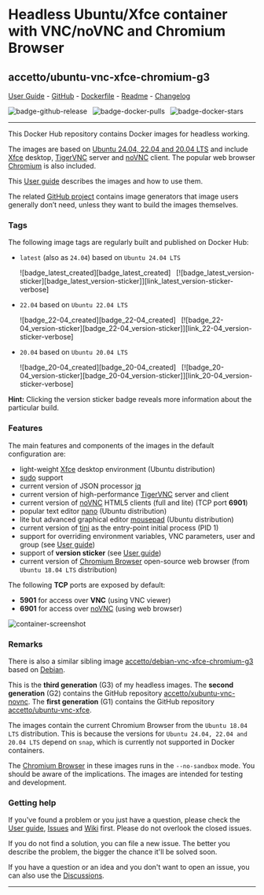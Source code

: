 # Headless Ubuntu/Xfce container with VNC/noVNC and Chromium Browser

## accetto/ubuntu-vnc-xfce-chromium-g3

[User Guide][this-user-guide] - [GitHub][this-github] - [Dockerfile][this-dockerfile] - [Readme][this-readme-full] - [Changelog][this-changelog]

<!-- markdownlint-disable MD038 MD052 -->
![badge-github-release][badge-github-release]` `
![badge-docker-pulls][badge-docker-pulls]` `
![badge-docker-stars][badge-docker-stars]

***

This Docker Hub repository contains Docker images for headless working.

The images are based on [Ubuntu 24.04, 22.04 and 20.04 LTS][docker-ubuntu] and include [Xfce][xfce] desktop, [TigerVNC][tigervnc] server and [noVNC][novnc] client.
The popular web browser [Chromium][chromium] is also included.

This [User guide][this-user-guide] describes the images and how to use them.

The related [GitHub project][this-github] contains image generators that image users generally don’t need, unless they want to build the images themselves.

### Tags

The following image tags are regularly built and published on Docker Hub:

<!-- markdownlint-disable MD038 MD052 -->

- `latest` (also as `24.04`) based on `Ubuntu 24.04 LTS`

    ![badge_latest_created][badge_latest_created]` `
    [![badge_latest_version-sticker][badge_latest_version-sticker]][link_latest_version-sticker-verbose]

- `22.04` based on `Ubuntu 22.04 LTS`

    ![badge_22-04_created][badge_22-04_created]` `
    [![badge_22-04_version-sticker][badge_22-04_version-sticker]][link_22-04_version-sticker-verbose]

- `20.04` based on `Ubuntu 20.04 LTS`

    ![badge_20-04_created][badge_20-04_created]` `
    [![badge_20-04_version-sticker][badge_20-04_version-sticker]][link_20-04_version-sticker-verbose]

<!-- markdownlint-enable MD052 -->

**Hint:** Clicking the version sticker badge reveals more information about the particular build.

### Features

The main features and components of the images in the default configuration are:

- light-weight [Xfce][xfce] desktop environment (Ubuntu distribution)
- [sudo][sudo] support
- current version of JSON processor [jq][jq]
- current version of high-performance [TigerVNC][tigervnc] server and client
- current version of [noVNC][novnc] HTML5 clients (full and lite) (TCP port **6901**)
- popular text editor [nano][nano] (Ubuntu distribution)
- lite but advanced graphical editor [mousepad][mousepad] (Ubuntu distribution)
- current version of [tini][tini] as the entry-point initial process (PID 1)
- support for overriding environment variables, VNC parameters, user and group (see [User guide][this-user-guide-using-containers])
- support of **version sticker** (see [User guide][this-user-guide-version-sticker])
- current version of [Chromium Browser][chromium] open-source web browser (from `Ubuntu 18.04 LTS` distribution)

The following **TCP** ports are exposed by default:

- **5901** for access over **VNC** (using VNC viewer)
- **6901** for access over [noVNC][novnc] (using web browser)

![container-screenshot][this-screenshot-container]

### Remarks

There is also a similar sibling image [accetto/debian-vnc-xfce-chromium-g3][accetto-dockerhub-debian-vnc-xfce-chromium-g3] based on [Debian][docker-debian].

This is the **third generation** (G3) of my headless images.
The **second generation** (G2) contains the GitHub repository [accetto/xubuntu-vnc-novnc][accetto-github-xubuntu-vnc-novnc].
The **first generation** (G1) contains the GitHub repository [accetto/ubuntu-vnc-xfce][accetto-github-ubuntu-vnc-xfce].

The images contain the current Chromium Browser from the `Ubuntu 18.04 LTS` distribution.
This is because the versions for `Ubuntu 24.04, 22.04 and 20.04 LTS` depend on `snap`, which is currently not supported in Docker containers.

The [Chromium Browser][chromium] in these images runs in the `--no-sandbox` mode.
You should be aware of the implications.
The images are intended for testing and development.

### Getting help

If you've found a problem or you just have a question, please check the [User guide][this-user-guide], [Issues][this-issues] and [Wiki][this-wiki] first.
Please do not overlook the closed issues.

If you do not find a solution, you can file a new issue.
The better you describe the problem, the bigger the chance it'll be solved soon.

If you have a question or an idea and you don't want to open an issue, you can also use the [Discussions][this-discussions].

***

[this-user-guide]: https://accetto.github.io/user-guide-g3/

[this-user-guide-version-sticker]: https://accetto.github.io/user-guide-g3/version-sticker/

[this-user-guide-using-containers]: https://accetto.github.io/user-guide-g3/using-containers/

[this-changelog]: https://github.com/accetto/ubuntu-vnc-xfce-g3/blob/master/CHANGELOG.md

[this-discussions]: https://github.com/accetto/ubuntu-vnc-xfce-g3/discussions

[this-github]: https://github.com/accetto/ubuntu-vnc-xfce-g3/

[this-issues]: https://github.com/accetto/ubuntu-vnc-xfce-g3/issues

[this-readme-full]: https://github.com/accetto/ubuntu-vnc-xfce-g3/blob/master/docker/xfce-chromium/README.md

[this-wiki]: https://github.com/accetto/ubuntu-vnc-xfce-g3/wiki

[this-dockerfile]: https://github.com/accetto/ubuntu-vnc-xfce-g3/blob/master/docker/Dockerfile.xfce.24-04

[this-screenshot-container]: https://raw.githubusercontent.com/accetto/ubuntu-vnc-xfce-g3/master/docker/doc/images/animation-ubuntu-vnc-xfce-chromium-g3.gif

[accetto-dockerhub-debian-vnc-xfce-chromium-g3]: https://hub.docker.com/r/accetto/debian-vnc-xfce-chromium-g3

[accetto-github-xubuntu-vnc-novnc]: https://github.com/accetto/xubuntu-vnc-novnc/

[accetto-github-ubuntu-vnc-xfce]: https://github.com/accetto/ubuntu-vnc-xfce

[docker-ubuntu]: https://hub.docker.com/_/ubuntu/
[docker-debian]: https://hub.docker.com/_/debian/

[chromium]: https://www.chromium.org/Home
[jq]: https://stedolan.github.io/jq/
[mousepad]: https://github.com/codebrainz/mousepad
[nano]: https://www.nano-editor.org/
[novnc]: https://github.com/kanaka/noVNC
[sudo]: https://www.sudo.ws/
[tigervnc]: http://tigervnc.org
[tini]: https://github.com/krallin/tini
[xfce]: http://www.xfce.org

[badge-github-release]: https://img.shields.io/github/v/release/accetto/ubuntu-vnc-xfce-g3

[badge-docker-pulls]: https://img.shields.io/docker/pulls/accetto/ubuntu-vnc-xfce-chromium-g3

[badge-docker-stars]: https://img.shields.io/docker/stars/accetto/ubuntu-vnc-xfce-chromium-g3

<!-- Appendix will be added by util-readme.sh -->
